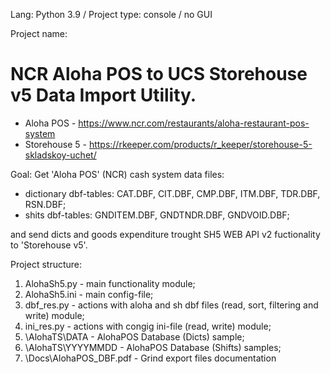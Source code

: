 Lang: Python 3.9 / Project type: console / no GUI

Project name: 

# NCR Aloha POS to UCS Storehouse v5 Data Import Utility.

- Aloha POS - https://www.ncr.com/restaurants/aloha-restaurant-pos-system
- Storehouse 5 - https://rkeeper.com/products/r_keeper/storehouse-5-skladskoy-uchet/

Goal: Get 'Aloha POS' (NCR) cash system data files:
- dictionary dbf-tables: CAT.DBF, CIT.DBF, CMP.DBF, ITM.DBF, TDR.DBF, RSN.DBF;
- shits dbf-tables: GNDITEM.DBF, GNDTNDR.DBF, GNDVOID.DBF;

and send dicts and goods expenditure trought SH5 WEB API v2 fuctionality to 'Storehouse v5'.

Project structure:
1. AlohaSh5.py - main functionality module;
2. AlohaSh5.ini - main config-file;
3. dbf_res.py - actions with aloha and sh dbf files (read, sort, filtering and write) module;
4. ini_res.py - actions with congig ini-file (read, write) module;
5. \AlohaTS\DATA - AlohaPOS Database (Dicts) sample;
6. \AlohaTS\YYYYMMDD - AlohaPOS Database (Shifts) samples;
7. \Docs\AlohaPOS_DBF.pdf - Grind export files documentation
